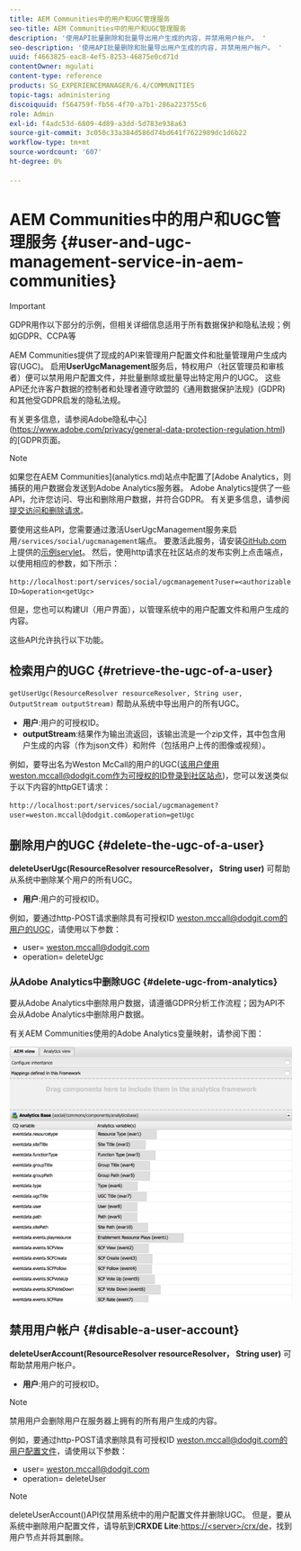 ```yaml
---
title: AEM Communities中的用户和UGC管理服务
seo-title: AEM Communities中的用户和UGC管理服务
description: '使用API批量删除和批量导出用户生成的内容，并禁用用户帐户。 '
seo-description: '使用API批量删除和批量导出用户生成的内容，并禁用用户帐户。 '
uuid: f4663825-eac8-4ef5-8253-46875e0cd71d
contentOwner: mgulati
content-type: reference
products: SG_EXPERIENCEMANAGER/6.4/COMMUNITIES
topic-tags: administering
discoiquuid: f564759f-fb56-4f70-a7b1-286a223755c6
role: Admin
exl-id: f4adc53d-6809-4d89-a3dd-5d783e938a63
source-git-commit: 3c050c33a384d586d74bd641f7622989dc1d6b22
workflow-type: tm+mt
source-wordcount: '607'
ht-degree: 0%

---
```


# AEM Communities中的用户和UGC管理服务 {#user-and-ugc-management-service-in-aem-communities}

>[!IMPORTANT]
>
>GDPR用作以下部分的示例，但相关详细信息适用于所有数据保护和隐私法规；例如GDPR、CCPA等

AEM Communities提供了现成的API来管理用户配置文件和批量管理用户生成内容(UGC)。 启用&#x200B;**UserUgcManagement**&#x200B;服务后，特权用户（社区管理员和审核者）便可以禁用用户配置文件，并批量删除或批量导出特定用户的UGC。 这些API还允许客户数据的控制者和处理者遵守欧盟的《通用数据保护法规》(GDPR)和其他受GDPR启发的隐私法规。

有关更多信息，请参阅Adobe隐私中心](https://www.adobe.com/privacy/general-data-protection-regulation.html)的[GDPR页面。

>[!NOTE]
>
>如果您在AEM Communities](analytics.md)站点中配置了[Adobe Analytics，则捕获的用户数据会发送到Adobe Analytics服务器。 Adobe Analytics提供了一些API，允许您访问、导出和删除用户数据，并符合GDPR。 有关更多信息，请参阅[提交访问和删除请求](https://docs.adobe.com/content/help/en/analytics/admin/data-governance/gdpr-submit-access-delete.html)。

要使用这些API，您需要通过激活UserUgcManagement服务来启用`/services/social/ugcmanagement`端点。 要激活此服务，请安装[GitHub.com](https://github.com/Adobe-Marketing-Cloud/aem-communities-ugc-migration/tree/main/bundles/communities-ugc-management-servlet)上提供的[示例servlet](https://github.com/Adobe-Marketing-Cloud/aem-communities-ugc-migration/tree/main/bundles/communities-ugc-management-servlet)。 然后，使用http请求在社区站点的发布实例上点击端点，以使用相应的参数，如下所示：

`http://localhost:port/services/social/ugcmanagement?user=<authorizable ID>&operation<getUgc>`

但是，您也可以构建UI（用户界面），以管理系统中的用户配置文件和用户生成的内容。

这些API允许执行以下功能。

## 检索用户的UGC {#retrieve-the-ugc-of-a-user}

`getUserUgc(ResourceResolver resourceResolver, String user, OutputStream outputStream)` 帮助从系统中导出用户的所有UGC。

* **用户**:用户的可授权ID。
* **outputStream**:结果作为输出流返回，该输出流是一个zip文件，其中包含用户生成的内容（作为json文件）和附件（包括用户上传的图像或视频）。

例如，要导出名为Weston McCall的用户的UGC(该用户使用weston.mccall@dodgit.com作为可授权的ID登录到社区站点)，您可以发送类似于以下内容的httpGET请求：

`http://localhost:port/services/social/ugcmanagement?user=weston.mccall@dodgit.com&operation=getUgc`

## 删除用户的UGC {#delete-the-ugc-of-a-user}

**deleteUserUgc(ResourceResolver resourceResolver， String user)** 可帮助从系统中删除某个用户的所有UGC。

* **用户**:用户的可授权ID。

例如，要通过http-POST请求删除具有可授权ID weston.mccall@dodgit.com的用户的UGC，请使用以下参数：

* user= weston.mccall@dodgit.com
* operation= deleteUgc

### 从Adobe Analytics中删除UGC {#delete-ugc-from-analytics}

要从Adobe Analytics中删除用户数据，请遵循GDPR分析工作流程；因为API不会从Adobe Analytics中删除用户数据。

有关AEM Communities使用的Adobe Analytics变量映射，请参阅下图：

![AEM communities变量映射Adobe Analytics](assets/Analytics-Communities-Mapping.png)

## 禁用用户帐户 {#disable-a-user-account}

**deleteUserAccount(ResourceResolver resourceResolver， String user)** 可帮助禁用用户帐户。

* **用户**:用户的可授权ID。

>[!NOTE]
>
>禁用用户会删除用户在服务器上拥有的所有用户生成的内容。

例如，要通过http-POST请求删除具有可授权ID weston.mccall@dodgit.com的用户配置文件，请使用以下参数：

* user= weston.mccall@dodgit.com
* operation= deleteUser

>[!NOTE]
>
>deleteUserAccount()API仅禁用系统中的用户配置文件并删除UGC。 但是，要从系统中删除用户配置文件，请导航到&#x200B;**CRXDE Lite**:[https://&lt;server>/crx/de](http://localhost:4502/crx/de)，找到用户节点并将其删除。
